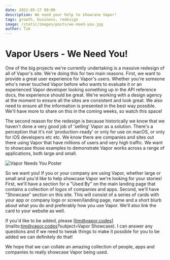 ```yaml
---
date: 2022-05-17 09:00
description: We need your help to showcase Vapor!
tags: growth, business, redesign
image: /static/images/posts/we-need-you.jpg
author: Tim
---
```

# Vapor Users - We Need You!

One of the big projects we're currently undertaking is a massive redesign of all of Vapor's site. We're doing this for two main reasons. First, we want to provide a great user experience for Vapor's users. Whether you're someone who's never touched Vapor before who wants to evaluate it or an experienced Vapor developer looking something up in the API reference docs, the experience should be great. We're working with a design agency at the moment to ensure all the sites are consistent and look great. We also need to ensure all the information is presented in the best way possible. We'll have more to share on this in the coming weeks, so watch this space!

The second reason for the redesign is because historically we know that we haven't done a very good job of 'selling' Vapor as a solution. There's a perception that it's not 'production-ready' or only for use on macOS, or only for iOS developers etc etc. We know there are companies and sites out there using Vapor that have millions of users and very high traffic. We want to showcase those examples to demonstrate Vapor works across a range of applications, both large and small.

![Vapor Needs You Poster](/static/images/posts/we-need-you.jpg)

So we want you! If you or your company are using Vapor, whether large or small and you'd like to help showcase Vapor we're looking for your stories! First, we'll have a section for a "Used By" on the main landing page that contains a collection of logos of companies and apps. Second, we'll have "Showcase" section on this site. This will consist of a series of cards with your app or company logo or screen/landing page, name and a short blurb about what you do and preferably how you use Vapor. We'll also link the card to your website as well.

If you'd like to be added, please [tim@vapor.codes](mailto:tim@vapor.codes?subject=Vapor Showcase). I can answer any questions and if we need to tweak things to make it possible for you to be added we can definitely do that!

We hope that we can collate an amazing collection of people, apps and companies to really showcase Vapor being used.